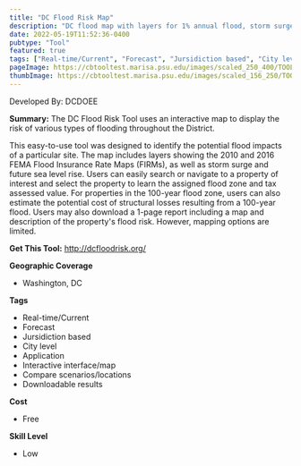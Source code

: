 ```yaml
---
title: "DC Flood Risk Map"
description: "DC flood map with layers for 1% annual flood, storm surge, and interactive SLR meter"
date: 2022-05-19T11:52:36-0400
pubtype: "Tool"
featured: true
tags: ["Real-time/Current", "Forecast", "Jursidiction based", "City level", "Application", "Interactive interface/map", "Compare scenarios/locations", "Downloadable results"]
pageImage: https://cbtooltest.marisa.psu.edu/images/scaled_250_400/TOOLID_84.0_ScreenCapture-1.png
thumbImage: https://cbtooltest.marisa.psu.edu/images/scaled_156_250/TOOLID_84.0_ScreenCapture-1.png
---
```

Developed By: DCDOEE

**Summary:** The DC Flood Risk Tool uses an interactive map to display the risk of various types of flooding throughout the District. 

This easy-to-use tool was designed to identify the potential flood impacts of a particular site. The map includes layers showing the 2010 and 2016 FEMA Flood Insurance Rate Maps (FIRMs), as well as storm surge and future sea level rise. Users can easily search or navigate to a property of interest and select the property to learn the assigned flood zone and tax assessed value. For properties in the 100-year flood zone, users can also estimate the potential cost of structural losses resulting from a 100-year flood. Users may also download a 1-page report including a map and description of the property's flood risk. However, mapping options are limited. 



__**Get This Tool:**__ http://dcfloodrisk.org/


__**Geographic Coverage**__
- Washington, DC

__**Tags**__
-  Real-time/Current
-  Forecast
-  Jursidiction based
-  City level
-  Application
-  Interactive interface/map
-  Compare scenarios/locations
-  Downloadable results

__**Cost**__
- Free

__**Skill Level**__
- Low
